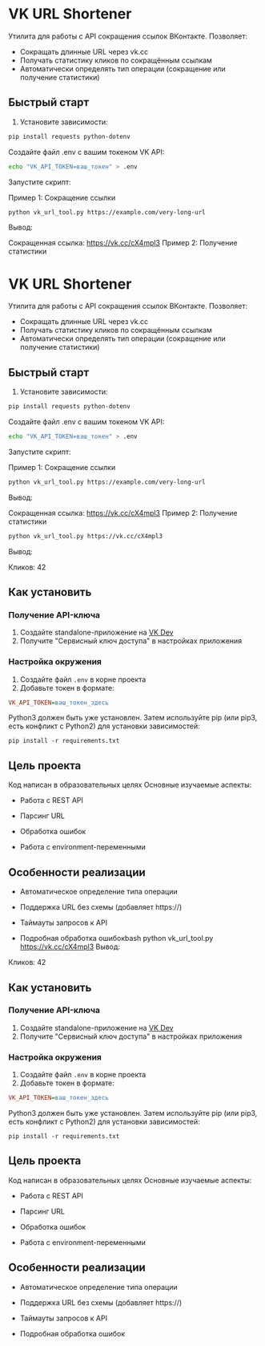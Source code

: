 # VK URL Shortener

Утилита для работы с API сокращения ссылок ВКонтакте. Позволяет:
- Сокращать длинные URL через vk.cc
- Получать статистику кликов по сокращённым ссылкам
- Автоматически определять тип операции (сокращение или получение статистики)

## Быстрый старт

1. Установите зависимости:
```bash
pip install requests python-dotenv
```
Создайте файл .env с вашим токеном VK API:

```bash
echo "VK_API_TOKEN=ваш_токен" > .env
```
Запустите скрипт:

Пример 1: Сокращение ссылки

```bash
python vk_url_tool.py https://example.com/very-long-url
```
Вывод:

Сокращенная ссылка: https://vk.cc/cX4mpl3
Пример 2: Получение статистики

# VK URL Shortener

Утилита для работы с API сокращения ссылок ВКонтакте. Позволяет:
- Сокращать длинные URL через vk.cc
- Получать статистику кликов по сокращённым ссылкам
- Автоматически определять тип операции (сокращение или получение статистики)

## Быстрый старт

1. Установите зависимости:
```bash
pip install requests python-dotenv
```
Создайте файл .env с вашим токеном VK API:

```bash
echo "VK_API_TOKEN=ваш_токен" > .env
```
Запустите скрипт:

Пример 1: Сокращение ссылки

```bash
python vk_url_tool.py https://example.com/very-long-url
```
Вывод:

Сокращенная ссылка: https://vk.cc/cX4mpl3
Пример 2: Получение статистики

```bash
python vk_url_tool.py https://vk.cc/cX4mpl3
```
Вывод:

Кликов: 42

## Как установить

### Получение API-ключа
1. Создайте standalone-приложение на [VK Dev](https://vk.com/dev)
2. Получите "Сервисный ключ доступа" в настройках приложения

### Настройка окружения
1. Создайте файл `.env` в корне проекта
2. Добавьте токен в формате:
```ini
VK_API_TOKEN=ваш_токен_здесь
```
Python3 должен быть уже установлен. Затем используйте pip (или pip3, есть конфликт с Python2) для установки зависимостей:
```
pip install -r requirements.txt
```

## Цель проекта

Код написан в образовательных целях 
Основные изучаемые аспекты:

* Работа с REST API

* Парсинг URL

* Обработка ошибок

* Работа с environment-переменными

## Особенности реализации

* Автоматическое определение типа операции

* Поддержка URL без схемы (добавляет https://)

* Таймауты запросов к API

* Подробная обработка ошибокbash
python vk_url_tool.py https://vk.cc/cX4mpl3
Вывод:

Кликов: 42

## Как установить

### Получение API-ключа
1. Создайте standalone-приложение на [VK Dev](https://vk.com/dev)
2. Получите "Сервисный ключ доступа" в настройках приложения

### Настройка окружения
1. Создайте файл `.env` в корне проекта
2. Добавьте токен в формате:
```ini
VK_API_TOKEN=ваш_токен_здесь
```
Python3 должен быть уже установлен. Затем используйте pip (или pip3, есть конфликт с Python2) для установки зависимостей:
```
pip install -r requirements.txt
```

## Цель проекта

Код написан в образовательных целях 
Основные изучаемые аспекты:

* Работа с REST API

* Парсинг URL

* Обработка ошибок

* Работа с environment-переменными

## Особенности реализации

* Автоматическое определение типа операции

* Поддержка URL без схемы (добавляет https://)

* Таймауты запросов к API

* Подробная обработка ошибок
